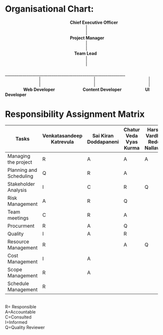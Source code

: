 # Organisational Chart:

&emsp;&emsp;&emsp;&emsp;&emsp;&emsp;&emsp;&emsp;&emsp;&emsp;&emsp;&emsp;&emsp;&emsp;&emsp; **Chief Executive Officer**<br>
&emsp;&emsp;&emsp;&emsp;&emsp;&emsp;&emsp;&emsp;&emsp;&emsp;&emsp;&emsp;&emsp;&emsp;&emsp;&emsp;&emsp;&emsp;&emsp;|<br>
&emsp;&emsp;&emsp;&emsp;&emsp;&emsp;&emsp;&emsp;&emsp;&emsp;&emsp;&emsp;&emsp;&emsp;&emsp;&emsp;&emsp;&emsp;&emsp;|<br>
&emsp;&emsp;&emsp;&emsp;&emsp;&emsp;&emsp;&emsp;&emsp;&emsp;&emsp;&emsp;&emsp;&emsp;&emsp; **Project Manager**<br>
&emsp;&emsp;&emsp;&emsp;&emsp;&emsp;&emsp;&emsp;&emsp;&emsp;&emsp;&emsp;&emsp;&emsp;&emsp;&emsp;&emsp;&emsp;&emsp;|<br>
&emsp;&emsp;&emsp;&emsp;&emsp;&emsp;&emsp;&emsp;&emsp;&emsp;&emsp;&emsp;&emsp;&emsp;&emsp;&emsp;&emsp;&emsp;&emsp;|<br>
&emsp;&emsp;&emsp;&emsp;&emsp;&emsp;&emsp;&emsp;&emsp;&emsp;&emsp;&emsp;&emsp;&emsp;&emsp;&emsp; **Team Lead**<br>
&emsp;&emsp;&emsp;&emsp;&emsp;&emsp;&emsp;&emsp;&emsp;&emsp;&emsp;&emsp;&emsp;&emsp;&emsp;&emsp;&emsp;&emsp;&emsp;|<br>
&emsp;&emsp;&emsp;&emsp;&emsp;&emsp;&emsp;&emsp;&emsp;&emsp;&emsp;&emsp;&emsp;&emsp;&emsp;&emsp;&emsp;&emsp;&emsp;|<br>
&emsp;&emsp;&emsp;&emsp;&emsp;&emsp;&emsp;&emsp;______________________________________________________________<br>
&emsp;&emsp;&emsp;&emsp;&emsp;&emsp;&emsp;&emsp;| &emsp;&emsp;&emsp;&emsp;&emsp;&emsp;&emsp;&emsp;&emsp;&emsp;&emsp;&emsp; | &emsp;&emsp;&emsp;&emsp;&emsp;&emsp;&emsp;&emsp;&emsp;&emsp;&emsp;&emsp; |<br>
&emsp;&emsp;&emsp;&emsp;&emsp;&emsp;&emsp;&emsp;| &emsp;&emsp;&emsp;&emsp;&emsp;&emsp;&emsp;&emsp;&emsp;&emsp;&emsp;&emsp; | &emsp;&emsp;&emsp;&emsp;&emsp;&emsp;&emsp;&emsp;&emsp;&emsp;&emsp;&emsp; |<br>
&emsp;&emsp;&emsp;&emsp; **Web Developer** &emsp;&emsp;&emsp;&emsp;&emsp;&emsp; **Content Developer** &emsp;&emsp;&emsp;&emsp;&emsp; **UI Developer**

# Responsibility Assignment Matrix


|Tasks  |  Venkatasandeep Katrevula    | Sai Kiran Doddapaneni    |  Chatur Veda Vyas Kurma |  Harsha Vardhan Reddy Nallavolu |  
| ----------|------------|-----------|------------|-----|
|Managing the project  |  R     |  A  |       A     |      A     |       
|Planning and Scheduling  |  Q    |  R  |     A       |           | 
|Stakeholder Analysis |  I    |  C   |  R          |  Q         |
|Risk Management  |    A  | R   | Q           |           |                
|Team meetings  |   C   | R   |   A         |           |         
| Procurment |  R    | A   |     Q       |           |  
|Quality |  I    |  A   |  R          |          |
|Resource Management |  R   |     |  A          |  Q         |
|Cost Management |  I  |  A  |          |         |
|Scope Management |  R  |  A   |           |          |
|Schedule Management |  R    |     |           |         |

 
<br> R= Responsible   <br>      A=Accountable   <br>            C=Consulted <br>                 I=Informed <br>   Q=Quality Reviewer <br>





